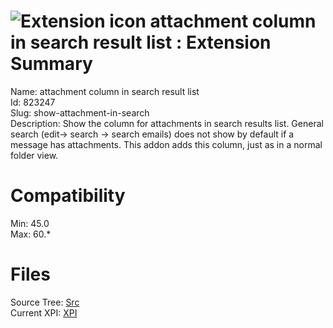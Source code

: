 # ![Extension icon](https://addons.thunderbird.net/static/img/addon-icons/default-64.png) attachment column in search result list : Extension Summary

Name: attachment column in search result list  
Id: 823247  
Slug: show-attachment-in-search  
Description: Show the column for attachments  in search results list. General search (edit-&gt; search -&gt; search emails) does not show by default if a message has attachments.
This addon adds this column, just as in a normal folder view.
  

# Compatibility
Min: 45.0  
Max: 60.*  

# Files

Source Tree: [Src](C:/Dev/Thunderbird/ThunderKdB/xall/x60/823247-show-attachment-in-search/src)  
Current XPI: [XPI](C:/Dev/Thunderbird/ThunderKdB/xall/x60/823247-show-attachment-in-search/xpi)  



